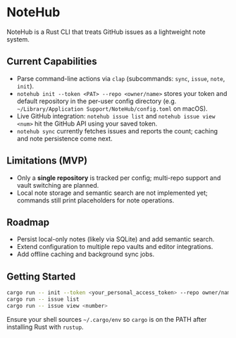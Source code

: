 # NoteHub

NoteHub is a Rust CLI that treats GitHub issues as a lightweight note system.

## Current Capabilities
- Parse command-line actions via `clap` (subcommands: `sync`, `issue`, `note`, `init`).
- `notehub init --token <PAT> --repo <owner/name>` stores your token and default repository in the per-user config directory (e.g. `~/Library/Application Support/NoteHub/config.toml` on macOS).
- Live GitHub integration: `notehub issue list` and `notehub issue view <num>` hit the GitHub API using your saved token.
- `notehub sync` currently fetches issues and reports the count; caching and note persistence come next.

## Limitations (MVP)
- Only a **single repository** is tracked per config; multi-repo support and vault switching are planned.
- Local note storage and semantic search are not implemented yet; commands still print placeholders for note operations.

## Roadmap
- Persist local-only notes (likely via SQLite) and add semantic search.
- Extend configuration to multiple repo vaults and editor integrations.
- Add offline caching and background sync jobs.

## Getting Started
```bash
cargo run -- init --token <your_personal_access_token> --repo owner/name
cargo run -- issue list
cargo run -- issue view <number>
```

Ensure your shell sources `~/.cargo/env` so `cargo` is on the PATH after installing Rust with `rustup`.
